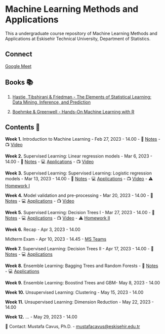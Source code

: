 # Machine Learning Methods and Applications

This a undergraduate course repository of Machine Learning Methods and Applications at Eskisehir Technical University, Department of Statistics.

## Connect 

[Google Meet](https://meet.google.com/uje-stea-jsd)

## Books 📚

1. [Hastie, Tibshirani & Friedman - The Elements of Statistical Learning: Data Mining, Inference, and Prediction](https://hastie.su.domains/Papers/ESLII.pdf)

2. [Boehmke & Greenwell - Hands-On Machine Learning with R](https://bradleyboehmke.github.io/HOML/)

## Contents 📂

**Week 1.** Introduction to Machine Learning - Feb 27, 2023 - 14.00 - 📖 [Notes](https://github.com/mcavs/ESTUStat_2023Spring_MachineLearningMethodsandApplications/blob/main/LectureNotes/Week1.pdf) -  📺 [Video](https://youtu.be/OlsD9aKl-So)


**Week 2.** Supervised Learning: Linear regression models - Mar 6, 2023 - 14.00 - 📖 [Notes](https://github.com/mcavs/ESTUStat_2023Spring_MachineLearningMethodsandApplications/blob/main/LectureNotes/Week2.pdf) -  :computer: [Applications](https://github.com/mcavs/ESTUStat_2023Spring_MachineLearningMethodsandApplications/blob/main/Application/I%CC%87ST438-W2.pdf) -  📺 [Video](https://youtu.be/WuwSH4ALTbA)


**Week 3.** Supervised Learning: Supervised Learning: Logistic regression models - Mar 13, 2023 - 14.00 - 📖 [Notes](https://github.com/mcavs/ESTUStat_2023Spring_MachineLearningMethodsandApplications/blob/main/LectureNotes/Week3.pdf) -  :computer: [Applications](https://github.com/mcavs/ESTUStat_2023Spring_MachineLearningMethodsandApplications/tree/main/Application/W3) -  📺 [Video](https://www.youtube.com/watch?v=8uJFZjEL1hA) - :warning: [Homework I](https://github.com/mcavs/ESTUStat_2023Spring_MachineLearningMethodsandApplications/tree/main/Homeworks/HW%231)


**Week 4.** Model validation and pre-processing - Mar 20, 2023 - 14.00 - 📖 [Notes](https://github.com/mcavs/ESTUStat_2023Spring_MachineLearningMethodsandApplications/blob/main/LectureNotes/Week4.pdf) -  :computer: [Applications](https://github.com/mcavs/ESTUStat_2023Spring_MachineLearningMethodsandApplications/tree/main/Application/W4) -  📺 [Video](https://youtu.be/9anRAxdt3qc)


**Week 5.** Supervised Learning: Decision Trees I - Mar 27, 2023 - 14.00 - 📖 [Notes](https://github.com/mcavs/ESTUStat_2023Spring_MachineLearningMethodsandApplications/blob/main/LectureNotes/Week5.pdf) -  :computer: [Applications](https://github.com/mcavs/ESTUStat_2023Spring_MachineLearningMethodsandApplications/tree/main/Application/W5) -  📺 [Video](https://youtu.be/0-gv-Q5NZBs) - :warning: [Homework II](https://github.com/mcavs/ESTUStat_2023Spring_MachineLearningMethodsandApplications/tree/main/Homeworks/HW%232)


**Week 6.** Recap - Apr 3, 2023 - 14.00


Midterm Exam - Apr 10, 2023 - 14.45 - [MS Teams](https://teams.microsoft.com/l/meetup-join/19%3ameeting_ZTVkZDUxNzctMDQ2My00N2UyLTk3MDgtZDFiZWJhMDkyNDEy%40thread.v2/0?context=%7b%22Tid%22%3a%22e24840f1-c171-4007-ae2d-ffc773f3119f%22%2c%22Oid%22%3a%2236160ad5-22d1-4172-8774-5694a9ff9ca0%22%7d)


**Week 7.** Supervised Learning: Decision Trees II - Apr 17, 2023 - 14.00 - 📖 [Notes](https://github.com/mcavs/ESTUStat_2023Spring_MachineLearningMethodsandApplications/blob/main/LectureNotes/Week7.pdf) -  :computer: [Applications](https://github.com/mcavs/ESTUStat_2023Spring_MachineLearningMethodsandApplications/tree/main/Application/W7)


**Week 8.** Ensemble Learning: Bagging Trees and Random Forests - 📖 [Notes](https://github.com/mcavs/ESTUStat_2023Spring_MachineLearningMethodsandApplications/blob/main/LectureNotes/Week8.pdf) -  :computer: [Applications](https://github.com/mcavs/ESTUStat_2023Spring_MachineLearningMethodsandApplications/tree/main/Application/W8)


**Week 9.** Ensemble Learning: Boostind Trees and GBM- May 8, 2023 - 14.00


**Week 10.**  Unsupervised Learning: Clustering - May 15, 2023 - 14.00


**Week 11.** Unsupervised Learning: Dimension Reduction - May 22, 2023 - 14.00


**Week 12.** ... - May 29, 2023 - 14.00


📧 Contact: Mustafa Cavus, Ph.D. - [mustafacavus@eskisehir.edu.tr](mustafacavus@eskisehir.edu.tr)


